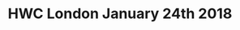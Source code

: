 ---
title: HWC London January 24th 2018
start: 2018-01-24T18:30:00+00:00
end: 2018-01-24T20:30:00+00:00
venue: thehub-coventgarden
eventbrite: 42167680668
photo: 2018-01-24.jpg
requirements: "<p>Join us anytime from 18:00 onwards at Proven Dough cafe below Hub by Premier Inn hotel in Covent Garden. The main event starts at 18:30. No need to check-in at the venue just look out for <a href='https://calumryan.com'>Calum Ryan</a>, the organiser, usually sitting towards the back of the cafe wearing an IndieWeb t-shirt and stickered laptop.</p><p>There are a few different ways you can register for Homebrew Website Club London:</p>"
description: "Demos of personal websites and the opportunity to create, update or experiment on your personal website"
attendees:
- https://chrisburnell.com
- https://letorey.co.uk/
- https://calumryan.com/
- http://www.kevinmarks.com/
---
